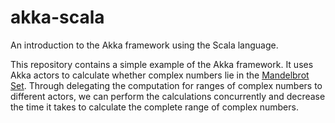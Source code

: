 akka-scala
==========

An introduction to the Akka framework using the Scala language.

This repository contains a simple example of the Akka framework. It uses Akka actors to
calculate whether complex numbers lie in the [Mandelbrot Set](http://en.wikipedia.org/wiki/Mandelbrot_set).
Through delegating the computation for ranges of complex numbers to different actors, we can perform
the calculations concurrently and decrease the time it takes to calculate the complete range of complex numbers.

